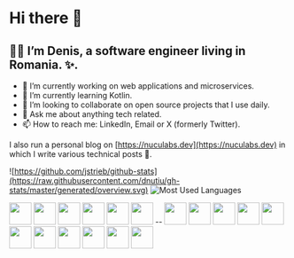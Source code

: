 # Hi there 👋
## 🧑‍💻 I’m Denis, a software engineer living in Romania. ✨.

- 🔭 I’m currently working on web applications and microservices.
- 🌱 I’m currently learning Kotlin.
- 👯 I’m looking to collaborate on open source projects that I use daily.
- 💬 Ask me about anything tech related.
- 📫 How to reach me: LinkedIn, Email or X (formerly Twitter).

I also run a personal blog on [https://nuculabs.dev](https://nuculabs.dev) in which I write various technical posts 💬.

![https://github.com/jstrieb/github-stats](https://raw.githubusercontent.com/dnutiu/gh-stats/master/generated/overview.svg)
![Most Used Languages](https://github-readme-stats.vercel.app/api/top-langs?username=dnutiu&hide=c%2B%2B,html,processing,java,ruby,cmake,makefile,scss,stylus,blade,typescript,arduino,jupyter%20notebook,css,shell,batchfile,dockerfile,C++&show_icons=true)

<img src="https://cdn.jsdelivr.net/gh/devicons/devicon/icons/python/python-original-wordmark.svg" height="40" width="40" style="display: inline"/>
<img src="https://cdn.jsdelivr.net/gh/devicons/devicon/icons/javascript/javascript-original.svg" height="40" width="40" style="display: inline"/>
<img src="https://cdn.jsdelivr.net/gh/devicons/devicon/icons/go/go-original-wordmark.svg" height="40" width="40"/>
<img src="https://cdn.jsdelivr.net/gh/devicons/devicon/icons/java/java-original-wordmark.svg" height="40" width="40"/>
<img src="https://cdn.jsdelivr.net/gh/devicons/devicon/icons/kotlin/kotlin-original-wordmark.svg" height="40" width="40"/>
<img src="https://cdn.jsdelivr.net/gh/devicons/devicon/icons/csharp/csharp-original.svg" height="40" width="40"/>
--
<img src="https://cdn.jsdelivr.net/gh/devicons/devicon/icons/linux/linux-original.svg" height="40" width="40"/>
<img src="https://cdn.jsdelivr.net/gh/devicons/devicon/icons/kubernetes/kubernetes-plain-wordmark.svg" height="40" width="40"/>
<img src="https://cdn.jsdelivr.net/gh/devicons/devicon/icons/docker/docker-original-wordmark.svg" height="40" width="40"/>
<img src="https://cdn.jsdelivr.net/gh/devicons/devicon/icons/vuejs/vuejs-original-wordmark.svg" height="40" width="40"/>
<img src="https://cdn.jsdelivr.net/gh/devicons/devicon/icons/androidstudio/androidstudio-original.svg" height="40" width="40"/>
<img src="https://cdn.jsdelivr.net/gh/devicons/devicon/icons/fastapi/fastapi-original-wordmark.svg" height="40" width="40"/>
<img src="https://cdn.jsdelivr.net/gh/devicons/devicon/icons/pytest/pytest-original-wordmark.svg" height="40" width="40"/>
<img src="https://cdn.jsdelivr.net/gh/devicons/devicon/icons/hugo/hugo-original-wordmark.svg" height="40" width="40"/>
<img src="https://cdn.jsdelivr.net/gh/devicons/devicon/icons/apachekafka/apachekafka-original-wordmark.svg" height="40" width="40"/>
<img src="https://cdn.jsdelivr.net/gh/devicons/devicon/icons/redis/redis-original-wordmark.svg" height="40" width="40"/>
<img src="https://cdn.jsdelivr.net/gh/devicons/devicon/icons/mongodb/mongodb-original-wordmark.svg" height="40" width="40"/>


<!--
**dnutiu/dnutiu** is a ✨ _special_ ✨ repository because its `README.md` (this file) appears on your GitHub profile.

Here are some ideas to get you started:

- 🔭 I’m currently working on ...
- 🌱 I’m currently learning ...
- 👯 I’m looking to collaborate on ...
- 🤔 I’m looking for help with ...
- 💬 Ask me about ...
- 📫 How to reach me: ...
- 😄 Pronouns: ...
- ⚡ Fun fact: ...
-->

